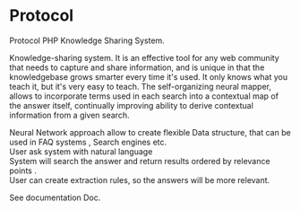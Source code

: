 Protocol
========

Protocol  PHP  Knowledge Sharing System.  

  Knowledge-sharing system. It is an effective tool for any web community that needs to capture and share information, and is unique in that the knowledgebase grows smarter every time it's used. It only knows what you teach it, but it's very easy to teach.
  The self-organizing neural mapper, allows   to incorporate terms used in each search into a contextual map of the answer itself, continually improving   ability to derive contextual information from a given search. 

Neural  Network  approach    allow to create flexible   Data  structure,  that can be used  in FAQ systems ,  Search engines   etc.     
User   ask system with natural   language   
System will search the answer and return results ordered   by relevance points  .   
User can create  extraction rules,  so the answers will be  more   relevant. 
  
See documentation  Doc.  

